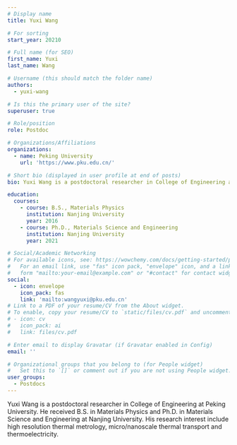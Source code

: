 ```yaml
---
# Display name
title: Yuxi Wang

# For sorting
start_year: 20210

# Full name (for SEO)
first_name: Yuxi
last_name: Wang

# Username (this should match the folder name)
authors:
  - yuxi-wang

# Is this the primary user of the site?
superuser: true

# Role/position
role: Postdoc

# Organizations/Affiliations
organizations:
  - name: Peking University
    url: 'https://www.pku.edu.cn/'

# Short bio (displayed in user profile at end of posts)
bio: Yuxi Wang is a postdoctoral researcher in College of Engineering at Peking University. He received B.S. in Materials Physics and Ph.D. in Materials Science and Engineering at Nanjing University. His research interest include high resolution thermal metrology, micro/nanoscale thermal transport and thermoelectricity.

education:
  courses:
    - course: B.S., Materials Physics
      institution: Nanjing University
      year: 2016
    - course: Ph.D., Materials Science and Engineering
      institution: Nanjing University
      year: 2021

# Social/Academic Networking
# For available icons, see: https://wowchemy.com/docs/getting-started/page-builder/#icons
#   For an email link, use "fas" icon pack, "envelope" icon, and a link in the
#   form "mailto:your-email@example.com" or "#contact" for contact widget.
social:
  - icon: envelope
    icon_pack: fas
    link: 'mailto:wangyuxi@pku.edu.cn'
# Link to a PDF of your resume/CV from the About widget.
# To enable, copy your resume/CV to `static/files/cv.pdf` and uncomment the lines below.
# - icon: cv
#   icon_pack: ai
#   link: files/cv.pdf

# Enter email to display Gravatar (if Gravatar enabled in Config)
email: ''

# Organizational groups that you belong to (for People widget)
#   Set this to `[]` or comment out if you are not using People widget.
user_groups:
  - Postdocs
---
```


Yuxi Wang is a postdoctoral researcher in College of Engineering at Peking University. He received B.S. in Materials Physics and Ph.D. in Materials Science and Engineering at Nanjing University. His research interest include high resolution thermal metrology, micro/nanoscale thermal transport and thermoelectricity.
